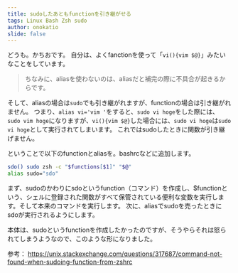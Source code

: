 ```yaml
---
title: sudoしたあともfunctionを引き継がせる
tags: Linux Bash Zsh sudo
author: onokatio
slide: false
---
```

どうも。かちおです。
自分は、よくfanctionを使って「`vi(){vim $@}`」みたいなことをしています。
> ちなみに、aliasを使わないのは、aliasだと補完の際に不具合が起きるからです。

そして、aliasの場合は`sudo`でも引き継がれますが、functionの場合は引き継がれません。
つまり、`alias vi='vim '`をすると、`sudo vi hoge`をした際には、`sudo vim hoge`になりますが、`vi(){vim $@}`した場合には、`sudo vi hoge`は`sudo vi hoge`として実行されてしまいます。
これではsudoしたときに関数が引き継げません。

ということで以下のfunctionとaliasを。bashrcなどに追加します。

```bash
sdo() sudo zsh -c "$functions[$1]" "$@"
alias sudo="sdo"
```

まず、sudoのかわりにsdoというfunction（コマンド）を作成し、$functionという、シェルに登録された関数がすべて保管されている便利な変数を実行します。そして本来のコマンドを実行します。
次に、aliasでsudoを売ったときにsdoが実行されるようにします。

本体は、sudoというfunctionを作成したかったのですが、そうやらそれは怒られてしまうようなので、このような形になりました。


参考： https://unix.stackexchange.com/questions/317687/command-not-found-when-sudoing-function-from-zshrc

